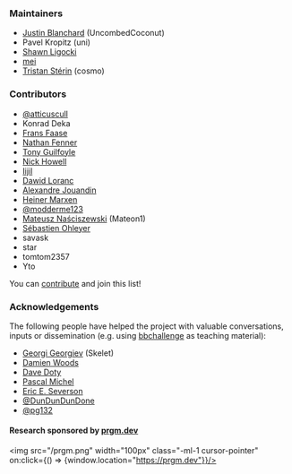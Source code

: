 <SeoTitle value="Team" />

<script lang="ts">
  import SeoTitle from "$lib/seo_title.svelte"
</script>

<div class="dark w-full ">
<div class="prose prose-invert text-white -mt-4  xl:justify-start lg:ml-[170px] ml-0 sm:ml-4 font-sans prose-base sm:prose-lg w-full">
<div class="leading-normal ">
<div>

### Maintainers

- [Justin Blanchard](https://github.com/UncombedCoconut) (UncombedCoconut)
- Pavel Kropitz (uni)
- [Shawn Ligocki](https://www.sligocki.com/)
- [mei](https://github.com/meithecatte/)
- [Tristan Stérin](https://tristan.st) (cosmo)

### Contributors

- [@atticuscull](https://github.com/atticuscull)
- Konrad Deka
- [Frans Faase](http://www.iwriteiam.nl/)
- [Nathan Fenner](https://github.com/Nathan-Fenner)
- [Tony Guilfoyle](https://github.com/TonyGuil)
- [Nick Howell](https://github.com/nhowell)
- [Iijil](https://github.com/Iijil1)
- [Dawid Loranc](https://github.com/dloranc)
- [Alexandre Jouandin](https://prgm.dev/alexandre)
- [Heiner Marxen](http://turbotm.de/~heiner/)
- [@modderme123](https://github.com/modderme123)
- [Mateusz Naściszewski](https://github.com/Mateon1) (Mateon1)
- [Sébastien Ohleyer](https://prgm.dev/sebastien)
- savask
- star
- tomtom2357
- Yto

You can <a href="/contribute" rel="external">contribute</a> and join this list!

### Acknowledgements

The following people have helped the project with valuable conversations, inputs or dissemination (e.g. using [bbchallenge](https://bbchallenge.org) as teaching material):

- [Georgi Georgiev](https://skelet.ludost.net/) (Skelet)
- [Damien Woods](https://dna.hamilton.ie/woods)
- [Dave Doty](https://web.cs.ucdavis.edu/~doty/)
- [Pascal Michel](https://bbchallenge.org/~pascal.michel/index.html)
- [Eric E. Severson](https://eric-severson.netlify.app/)
- [@DunDunDunDone](https://github.com/DunDunDunDone)
- [@pg132](https://github.com/pg132)

#### Research sponsored by [prgm.dev](https://prgm.dev)
<!-- using a link messes with my layout so I use on:click -->
<img src="/prgm.png" width="100px" class="-ml-1 cursor-pointer" on:click={() => {window.location="https://prgm.dev"}}/>

</div>
</div>
</div>
</div>
